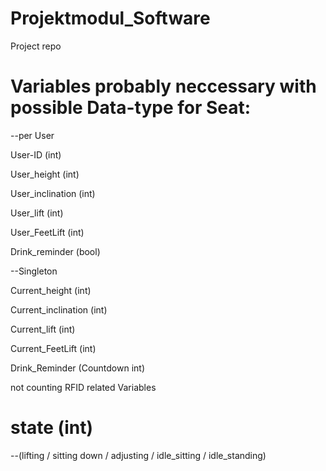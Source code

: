 # Projektmodul_Software
Project repo 
# Variables probably neccessary with possible Data-type for Seat:

--per User

User-ID (int)

User_height (int)

User_inclination (int)

User_lift (int)

User_FeetLift (int)

Drink_reminder (bool)

--Singleton

Current_height (int)

Current_inclination (int)

Current_lift (int)

Current_FeetLift (int)

Drink_Reminder (Countdown int)

not counting RFID related Variables

# state (int) 
--(lifting / sitting down / adjusting / idle_sitting / idle_standing)


